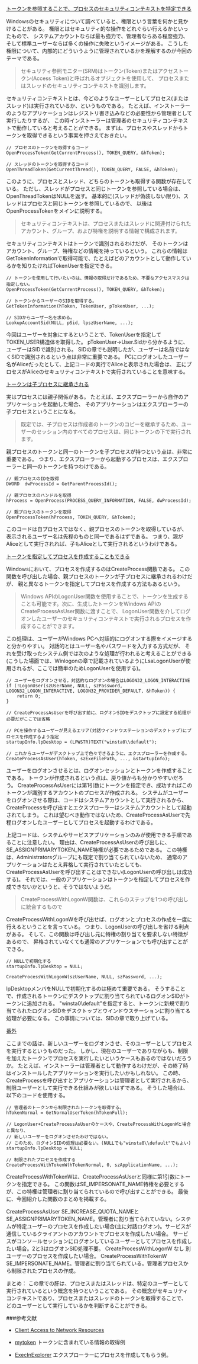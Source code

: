 ﻿
[トークンを参照することで、プロセスのセキュリティコンテキストを特定できる](7.4.2.c_トークン/01_token_user/01_token_user.cpp)

Windowsのセキュリティについて調べていると、権限という言葉を何かと見かけることがある。
権限とはセキュリティ的な操作をどれぐらい行えるかといったもので、
システムアカウントならば最も強力で、管理者ならある程度強力、そして標準ユーザーならば多くの操作に失敗というイメージがある。
こうした権限について、内部的にどういうように管理されているかを理解するのが今回のテーマである。

>セキュリティ参照モニター(SRM)はトークン(Token)またはアクセストークン(Access Token)と呼ばれるオブジェクトを使用して、
>プロセスまたはスレッドのセキュリティコンテキストを識別します。

セキュリティコンテキストとは、今どのようなユーザーとしてプロセス(またはスレッド)は実行されているか、というものである。
たとえば、インストーラーのようなアプリケーションはレジストリ書き込みなどの必要性から管理者として実行したりするが、
この時インストーラーは管理者のセキュリティコンテキストで動作していると考えることができる。
まずは、プロセスやスレッドからトークンを取得できるという事実を押さえておきたい。

```
// プロセスのトークンを取得するコード
OpenProcessToken(GetCurrentProcess(), TOKEN_QUERY, &hToken);

// スレッドのトークンを取得するコード
OpenThreadToken(GetCurrentThread(), TOKEN_QUERY, FALSE, &hToken);
```

このように、プロセスとスレッド、どちらのトークンも取得する関数が存在している。
ただし、スレッドがプロセスと同じトークンを参照している場合は、OpenThreadTokenはNULLを返す。
基本的に(スレッドが偽装しない限り)、スレッドはプロセスと同じトークンを参照しているので、
以後はOpenProcessTokenをメインに説明する。

>セキュリティコンテキストは、プロセスまたはスレッドに関連付けられたアカウント、グループ、および特権を説明する情報で構成されます。

セキュリティコンテキストはトークンで識別されるわけだが、
そのトークンはアカウント、グループ、特権などの情報を持っているという。
これらの情報はGetTokenInformationで取得可能で、たとえばどのアカウントとして動作しているかを知りたければTokenUserを指定できる。

```
// トークンを使用して行いたいのは、情報の取得だけであるため、不要なアクセスマスクは指定しない。
OpenProcessToken(GetCurrentProcess(), TOKEN_QUERY, &hToken);

// トークンからユーザーのSIDを取得する。
GetTokenInformation(hToken, TokenUser, pTokenUser, ...);

// SIDからユーザー名を求める。
LookupAccountSid(NULL, pSid, lpszUserName, ...);
```

今回はユーザーを対象にするということで、TokenUserを指定してTOKEN_USER構造体を取得した。
pTokenUser->User.Sidから分かるように、ユーザーはSIDで識別される。
SIDの章でも説明したが、ユーザーは名前ではなくSIDで識別されるという点は非常に重要である。
PCにログオンしたユーザー名がAliceだったとして、上記コードの実行でAliceと表示された場合は、
正にプロセスがAliceのセキュリティコンテキストで実行されていることを意味する。

[トークンは子プロセスに継承される](7.4.2.c_トークン/02_parent_process/02_parent_process.cpp)

実はプロセスには親子関係がある。
たとえば、エクスプローラーから自作のアプリケーションを起動した場合、
そのアプリケーションはエクスプローラーの子プロセスということになる。

>既定では、子プロセスは作成者のトークンのコピーを継承するため、ユーザーのセッション内のすべてのプロセスは、同じトークンの下で実行されます。

親プロセスのトークンと同一のトークンを子プロセスが持つという点は、非常に重要である。
つまり、エクスプローラーから起動するプロセスは、エクスプローラーと同一のトークンを持つわけである。

```
// 親プロセスのIDを取得
DWORD  dwProcessId = GetParentProcessId();

// 親プロセスのハンドルを取得
hProcess = OpenProcess(PROCESS_QUERY_INFORMATION, FALSE, dwProcessId);

// 親プロセスのトークンを取得
OpenProcessToken(hProcess, TOKEN_QUERY, &hToken);
```

このコードは自プロセスではなく、親プロセスのトークンを取得しているが、
表示されるユーザー名は先程のものと同一であるはずである。
つまり、親がAliceとして実行されれば、子もAliceとして実行されるというわけである。

[トークンを指定してプロセスを作成することもできる](7.4.2.c_トークン/03_create_process_logonw/03_create_process_logonw.cpp)

Windowsにおいて、プロセスを作成するのはCreateProcess関数である。
この関数を呼び出した場合、親プロセスのトークンが子プロセスに継承されるわけだが、
親と異なるトークンを指定してプロセスを作成する方法もあるという。

>Windows APIのLogonUser関数を使用することで、トークンを生成することも可能です。次に、生成したトークンをWindows APIのCreateProcessAsUser関数に渡すことで、
>LogonUser関数を介してログオンしたユーザーのセキュリティコンテキストで実行されるプロセスを作成することができます。

この処理は、ユーザーがWindows PCへ対話的にログオンする際をイメージすると分かりやすい。
対話的とはユーザー名やパスワードを入力する方式だが、
それを受け取ったシステム側では次のような処理が行われると考えることができる
(こうした場面では、Winlogonの章で記載されているようにLsaLogonUserが使用されるが、ここでは簡単のためLogonUserを使用する)。

```
// ユーザーをログオンさせる。対話的なログオンの場合はLOGON32_LOGON_INTERACTIVE
if (!LogonUser(szUserName, NULL, szPassword, LOGON32_LOGON_INTERACTIVE, LOGON32_PROVIDER_DEFAULT, &hToken)) {
	return 0;
}

// CreateProcessAsUserを呼び出す前に、ログオンSIDをデスクトップに設定する処理が必要だがここでは省略

// PCを操作するユーザーが見えるエリア(対話ウインドウステーションのデスクトップ)にプロセスを作成するよう指定
startupInfo.lpDesktop = (LPWSTR)TEXT("winsta0\\default");

// これからユーザーがデスクトップ上で色々できるように、エクスプローラーを作成する。
CreateProcessAsUser(hToken, szExeFilePath, ..., &startupInfo);
```

ユーザーをログオンさせるとは、ログオンセッションとトークンを作成することである。
トークンが作成されるという点は、戻り値からも分かりやすいだろう。
CreateProcessAsUserには第1引数にトークンを指定でき、成功すればこのトークンが識別するアカウントのプロセスが作成される。
システムがユーザーをログオンさせる際は、コードはシステムアカウントとして実行されるから、
CreateProcessを呼び出すとエクスプローラーはシステムアカウントとして起動されてしまう。
これは望むべき動作ではないため、CreateProcessAsUserで先程ログオンしたユーザーとしてプロセスを起動するわけである。

上記コードは、システムやサービスアプリケーションのみが使用できる手順であることに注意したい。
理由は、CreateProcessAsUserの呼び出しに、SE_ASSIGNPRIMARYTOKEN_NAME特権が必要であるためである。
この特権は、Administratorsグループにも既定で割り当てられていないため、
通常のアプリケーションはたとえ昇格して実行されていたとしても、CreateProcessAsUserを呼び出すことはできない(LogonUserの呼び出しは成功する)。
それでは、一般のアプリケーションはトークンを指定してプロセスを作成できないかというと、そうではないようだ。

>CreateProcessWithLogonW関数は、これらのステップを1つの呼び出しに統合するもので

CreateProcessWithLogonWを呼び出せば、ログオンとプロセスの作成を一度に行えるということを言っている。
つまり、LogonUserの呼び出しを省ける利点がある。
そして、この関数は呼び出し元に特権の割り当てを要求しない特徴があるので、
昇格されていなくても通常のアプリケーションでも呼び出すことができる。

```
// NULLで初期化する
startupInfo.lpDesktop = NULL;

CreateProcessWithLogonW(szUserName, NULL, szPassword, ...);
```

lpDesktopメンバをNULLで初期化するのは極めて重要である。
そうすることで、作成されるトークンにデスクトップに割り当てられているログオンSIDがトークンに追加される。
"winsta0\\default"を指定すると、トークンに新規で割り当てられたログオンSIDをデスクトップとウインドウステーションに割り当てる処理が必要になる。
この事情については、SIDの章で取り上げている。

[番外](7.4.2.c_トークン/04_create_process_tokenw/04_create_process_tokenw.cpp)

ここまでの話は、新しいユーザーをログオンさせ、そのユーザーとしてプロセスを実行するというものだった。
しかし、現在のユーザーでありながらも、制限を加えたトークンでプロセスを実行したいというケースもあるのではないだろうか。
たとえば、インストーラーは管理者として動作するわけだが、その終了時はインストールしたアプリケーションを実行したいかもしれない。
この時、CreateProcessを呼び出すとアプリケーションは管理者として実行されるから、制限ユーザーとして実行できる仕組みが欲しいはずである。
そうした場合は、以下のコードを使用する。

```
// 管理者のトークンから制限されたトークンを取得する。
hTokenNormal = GetNormalUserToken(hTokenFull);

// LogonUser+CreateProcessAsUserのケースや、CreateProcessWithLogonWと場合と異なり、
// 新しいユーザーをログオンさせたわけではない。
// このため、ログオンSIDの処理は必要ない。(NULLでも"winsta0\\default"でもよい)
startupInfo.lpDesktop = NULL;

// 制限されたプロセスを作成する
CreateProcessWithTokenW(hTokenNormal, 0, szApplicationName, ...);
```

CreateProcessWithTokenWは、CreateProcessAsUserと同様に第1引数にトークンを指定できる。
この関数はSE_IMPERSONATE_NAME特権を必要とするが、この特権は管理者に割り当てられているので呼び出すことができる。
最後に、今回紹介した関数のまとめを掲載する。

CreateProcessAsUser SE_INCREASE_QUOTA_NAMEとSE_ASSIGNPRIMARYTOKEN_NAME。管理者に割り当てられていない。システムが特定ユーザーのプロセスを作成したい場合(主に対話ログオン)。サービスが通信しているクライアントのアカウントでプロセスを作成したい場合。
サービスがコンソールセッションにログオンしているユーザーとしてプロセスを作成したい場合。2と3はログオンSID処理不要。
CreateProcessWithLogonW なし 別ユーザーのプロセスを作成したい場合。
CreateProcessWithTokenW SE_IMPERSONATE_NAME。管理者に割り当てられている。管理者プロセスから制限されたプロセスの作成。

まとめ：
この章での肝は、プロセスまたはスレッドは、特定のユーザーとして実行されているという概念を持つということである。
その概念がセキュリティコンテキストであり、プロセスまたはスレッドのトークンを取得することで、
どのユーザーとして実行しているかを判断することができる。

###参考文献

- [Client Access to Network Resources](https://docs.microsoft.com/en-us/windows/desktop/secauthz/client-access-to-network-resources)

- [mytoken](https://github.com/Microsoft/Windows-classic-samples/tree/master/Samples/Win7Samples/security/authorization/mytoken)
トークンに含まれている情報の取得例

- [ExecInExplorer](https://github.com/Microsoft/Windows-classic-samples/tree/master/Samples/Win7Samples/winui/shell/appplatform/ExecInExplorer)
エクスプローラーにプロセスを作成してもらう例。

